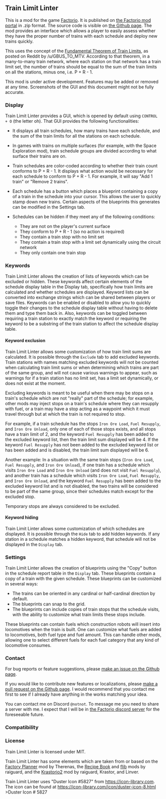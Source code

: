 ## Train Limit Linter

This is a mod for the game [Factorio](https://factorio.com/). It is published on [the Factorio mod portal](https://mods.factorio.com/mod/train-limit-linter) in .zip format. The source code is visible on [the Github page](https://github.com/mheidal/train-limit-linter/).
The mod provides an interface which allows a player to easily assess whether they have the proper number of trains with each schedule and deploy new trains quickly.

This uses the concept of the [Fundamental Theorem of Train Limits](https://old.reddit.com/r/factorio/comments/skqzc5/a_fundamental_theorem_of_train_limits/), as posted on Reddit by /u/GBUS_TO_MTV. According to that theorem, in a many-to-many train network, where each station on that network has a train limit set, the number of trains should be equal to the sum of the train limits on all the stations, minus one, i.e. P + R - 1.

This mod is under active development. Features may be added or removed at any time. Screenshots of the GUI and this document might not be fully accurate.

### Display
Train Limit Linter provides a GUI, which is opened by default using `CONTROL + O` (the letter oh). That GUI provides the following functionalities:

- It displays all train schedules, how many trains have each schedule, and the sum of the train limits for all the stations on each schedule.

- In games with trains on multiple surfaces (for example, with the Space Exploration mod), train schedule groups are divided according to what surface their trains are on.

- Train schedules are color-coded according to whether their train count conforms to P + R - 1. It displays what action would be necessary for each schedule to conform to P + R - 1. For example, it will say "Add 1 train" or "Remove 2 trains".

- Each schedule has a button which places a blueprint containing a copy of a train in the schedule into your cursor. This allows the user to quickly stamp down new trains. Certain aspects of the blueprints this generates can be modified in the Settings tab.

- Schedules can be hidden if they meet any of the following conditions:

    - They are not on the player's current surface
    - They conform to P + R - 1 (so no action is required)
    - They contain a train stop with no limit set
    - They contain a train stop with a limit set dynamically using the circuit network
    - They only contain one train stop

### Keywords
Train Limit Linter allows the creation of lists of keywords which can be excluded or hidden. These keywords affect certain elements of the schedule display table in the Display tab, specifically how train limits are calculated and whether schedules are displayed. Keyword lists can be converted into exchange strings which can be shared between players or save files. Keywords can be enabled or disabled to allow you to quickly toggle their changes to the schedule display table without having to delete them and type them back in. Also, keywords can be toggled between requiring a train station to exactly match the keyword or requiring the keyword to be a substring of the train station to affect the schedule display table.

#### Keyword exclusion
Train Limit Linter allows some customization of how train limit sums are calculated. It is possible through the `Exclude` tab to add excluded keywords. Train stations with names matching excluded keywords will not be counted when calculating train limit sums or when determining which trains are part of the same group, and will not cause various warnings to appear, such as warnings for if a train station has no limit set, has a limit set dynamically, or does not exist at the moment.

Excluding keywords is meant to be useful when there may be stops on a train's schedule which are not "really" part of the schedule; for example, other mods may inject stops on a train's schedule where they can resupply with fuel, or a train may have a stop acting as a waypoint which it must travel through but at which the train is not required to stop.

For example, if a train schedule has the stops `Iron Ore Load`, `Fuel Resupply`, and `Iron Ore Unload`, only one of each of those stops exists, and all stops have a train limit of 2, and the keyword `Fuel Resupply` has been added to the excluded keyword list, then the train limit sum displayed will be 4. If the keyword `Fuel Resupply` has not been added to the excluded keyword list or has been added and is disabled, the train limit sum displayed will be 6.

Another example: In a situation with the same train stops (`Iron Ore Load`, `Fuel Resupply`, and `Iron Ore Unload`), if one train has a schedule which visits `Iron Ore Load` and `Iron Ore Unload` (and does not visit `Fuel Resupply`), and another train has a schedule which visits `Iron Ore Load`, `Fuel Resupply`, and `Iron Ore Unload`, and the keyword `Fuel Resupply` has been added to the excluded keyword list and is not disabled, the two trains will be considered to be part of the same group, since their schedules match except for the excluded stop.

Temporary stops are always considered to be excluded.

#### Keyword hiding
Train Limit Linter allows some customization of which schedules are displayed. It is possible through the `Hide` tab to add hidden keywords. If any station in a schedule matches a hidden keyword, that schedule will not be displayed in the `Display` tab.

### Settings
Train Limit Linter allows the creation of blueprints using the "Copy" button in the schedule report table in the `Display` tab. These blueprints contain a copy of a train with the given schedule. These blueprints can be customized in several ways:
- The trains can be oriented in any cardinal or half-cardinal direction by default.
- The blueprints can snap to the grid.
- The blueprints can include copies of train stops that the schedule visits, with the ability to customize what train limits these stops include.

These blueprints can contain fuels which construction robots will insert into locomotives when the train is built. One can customize what fuels are added to locomotives, both fuel type and fuel amount. This can handle other mods, allowing one to select different fuels for each fuel category that any kind of locomotive consumes.

### Contact
For bug reports or feature suggestions, please [make an issue on the Github page](https://github.com/mheidal/train-limit-linter/issues/new). 

If you would like to contribute new features or localizations, please [make a pull request on the Github page](https://github.com/mheidal/train-limit-linter/pulls). I would recommend that you contact me first to see if I already have anything in the works matching your idea.

You can contact me on Discord `@notnot`. To message me you need to share a server with me. I expect that I will be in [the Factorio discord server](https://discord.com/invite/factorio) for the foreseeable future.

### Compatibility


### License
Train Limit Linter is licensed under MIT.

Train Limit Linter has some elements which are taken from or based on the [Factory Planner](https://github.com/ClaudeMetz/FactoryPlanner) mod by Therenas, the [Recipe Book](https://mods.factorio.com/mod/RecipeBook) and [flib](https://mods.factorio.com/mod/flib) mods by raiguard, and the [Krastorio2](https://mods.factorio.com/mod/Krastorio2) mod by raiguard, Krastor, and Linver.

Train Limit Linter uses "Duster Icon #5827" from https://icon-library.com.
The icon can be found at https://icon-library.com/icon/duster-icon-8.html >Duster Icon # 5827
